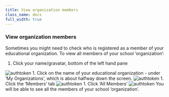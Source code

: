 ```yaml
---
title: View organization members
class_name: docs
full_width: true
---
```


### View organization members
Sometimes you might need to check who is registered as a member of your educational organization. To view all members of your school ‘organization’:

1. Click your name/gravatar, bottom of the left hand pane
<img alt="authtoken" src="/img/docs/class_administration/profilepic.png" class="simple"/>
1. Click on the name of your  educational organization - under ‘My Organizations’, which is about halfway down the screen. 
<img alt="authtoken" src="/img/docs/class_administration/addteachers/myschoolorg.png" class="simple"/>
1. Click the ‘Members’ tab 
<img alt="authtoken" src="/img/docs/manage_organizations/memberstab.png" class="simple"/>
1. Click ‘All Members’
<img alt="authtoken" src="/img/docs/manage_organizations/members.png" class="simple"/>
You will be able to see all the members of your school ‘organization’.
